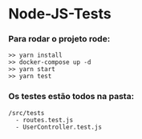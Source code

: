 # Node-JS-Tests

### Para rodar o projeto rode:

```
>> yarn install
>> docker-compose up -d
>> yarn start
>> yarn test
````

### Os testes estão todos na pasta:
```
/src/tests
  - routes.test.js
  - UserController.test.js
```
